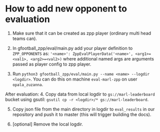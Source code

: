 # How to add new opponent to evaluation

1. Make sure that it can be created as zpp player (ordinary multi head teams can).

2. In gfootball_zpp/eval/main.py add your player definition to `ZPP_OPPONENTS`
as: `'<name>': ZppEvalPlayerData('<name>', <arg1>=<val1>, <arg2>=<val2>)` where
additional named args are arguments passed as player config to zpp player.

3. Run `python3 gfootball_zpp/eval/main.py --name <name> --logdir <logdir>`.
    You can do this on machine `eval-marl-zpp` on user `opala_zuzanna`.

After evaluation:
4. Copy data from local logdir to `gs://marl-leaderboard` bucket using gsutil:
`gsutil cp -r <logdir>/* gs://marl-leaderboard`.

5. Copy json file from the main directory in logdir to `eval_results` in our
repository and push it to master (this will trigger building the docs).

6. [optional] Remove the local logdir.
